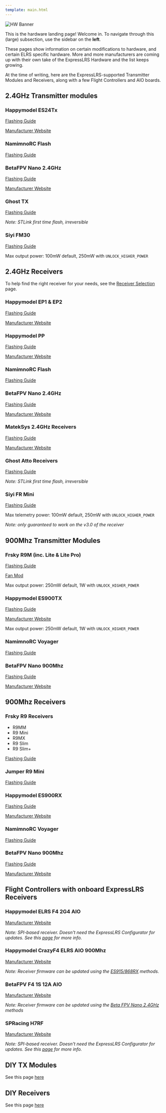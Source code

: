 ```yaml
---
template: main.html
---
```


![HW Banner](https://raw.githubusercontent.com/ExpressLRS/ExpressLRS-hardware/master/img/hardware.png)

This is the hardware landing page! Welcome in. To navigate through this (large) subsection, use the sidebar on the **left**.

These pages show information on certain modifications to hardware, and certain ELRS specific hardware. More and more manufacturers are coming up with their own take of the ExpressLRS Hardware and the list keeps growing.

At the time of writing, here are the ExpressLRS-supported Transmitter Modules and Receivers, along with a few Flight Controllers and AIO boards.

## 2.4GHz Transmitter modules

### Happymodel ES24Tx

[Flashing Guide](../quick-start/transmitters/tx-es24tx.md)

[Manufacturer Website](http://www.happymodel.cn/index.php/category/product/2-4g-system/elrs/)

### NamimnoRC Flash

[Flashing Guide](../quick-start/transmitters/tx-flash2400.md)

### BetaFPV Nano 2.4GHz

[Flashing Guide](../quick-start/transmitters/tx-betafpv2400.md)

[Manufacturer Website](https://betafpv.com/products/elrs-nano-tx-module?variant=39416993382534)

### Ghost TX

[Flashing Guide](../quick-start/transmitters/tx-ghost2400.md)

*Note: STLink first time flash, irreversible*

### Siyi FM30

[Flashing Guide](../quick-start/transmitters/tx-siyifm30.md)

Max output power: 100mW default, 250mW with `UNLOCK_HIGHER_POWER`

## 2.4GHz Receivers

To help find the right receiver for your needs, see the [Receiver Selection](receiver-selection.md) page.

### Happymodel EP1 & EP2

[Flashing Guide](../quick-start/recievers/rx-hmep2400.md)

[Manufacturer Website](http://www.happymodel.cn/index.php/category/product/2-4g-system/elrs/)

### Happymodel PP

[Flashing Guide](../quick-start/recievers/rx-hmpp2400.md)

[Manufacturer Website](http://www.happymodel.cn/index.php/category/product/2-4g-system/elrs/)

### NamimnoRC Flash

[Flashing Guide](../quick-start/recievers/rx-flash2400.md)

### BetaFPV Nano 2.4GHz

[Flashing Guide](../quick-start/recievers/rx-betafpv2400.md)

[Manufacturer Website](https://betafpv.com/products/elrs-nano-receiver?variant=39416095408262)

### MatekSys 2.4GHz Receivers

[Flashing Guide](../quick-start/recievers/rx-matek2400.md)

[Manufacturer Website](http://www.mateksys.com/?portfolio=elrs-r24)

### Ghost Atto Receivers

[Flashing Guide](../quick-start/recievers/rx-ghost2400.md)

*Note: STLink first time flash, irreversible*

### Siyi FR Mini

[Flashing Guide](../quick-start/recievers/rx-siyiFRmini.md)

Max telemetry power: 100mW default, 250mW with `UNLOCK_HIGHER_POWER`

*Note: only guaranteed to work on the v3.0 of the receiver*

## 900Mhz Transmitter Modules

### Frsky R9M (inc. Lite & Lite Pro)

[Flashing Guide](../quick-start/transmitters/tx-r9m.md)

[Fan Mod](https://www.expresslrs.org/2.0/hardware/fan-mod/)

Max output power: 250mW default, 1W with `UNLOCK_HIGHER_POWER`

### Happymodel ES900TX

[Flashing Guide](../quick-start/transmitters/tx-es900tx.md)

[Manufacturer Website](http://www.happymodel.cn/index.php/category/product/2-4g-system/elrs/)

Max output power: 250mW default, 1W with `UNLOCK_HIGHER_POWER`

### NamimnoRC Voyager

[Flashing Guide](../quick-start/transmitters/tx-voyager900.md)

### BetaFPV Nano 900Mhz

[Flashing Guide](../quick-start/transmitters/tx-betafpv900.md)

[Manufacturer Website](https://betafpv.com/products/elrs-nano-tx-module?variant=39416993415302)

## 900Mhz Receivers

### Frsky R9 Receivers

- R9MM
- R9 Mini
- R9MX
- R9 Slim
- R9 Slim+

[Flashing Guide](../quick-start/recievers/rx-bootloader.md)

### Jumper R9 Mini

[Flashing Guide](../quick-start/recievers/rx-jumper900.md)

### Happymodel ES900RX

[Flashing Guide](../quick-start/recievers/rx-hmes900.md)

[Manufacturer Website](http://www.happymodel.cn/index.php/category/product/2-4g-system/elrs/)

### NamimnoRC Voyager

[Flashing Guide](../quick-start/recievers/rx-voyager900.md)

### BetaFPV Nano 900Mhz

[Flashing Guide](../quick-start/recievers/rx-betafpv900.md)

[Manufacturer Website](https://betafpv.com/products/elrs-nano-receiver?variant=39416095441030)

## Flight Controllers with onboard ExpressLRS Receivers

### Happymodel ELRS F4 2G4 AIO

[Manufacturer Website](http://www.happymodel.cn/index.php/2021/05/19/happymodel-elrs-f4-2g4-aio-5in1-flight-controller-built-in-spi-2-4ghz-elrs-rx/)

*Note: SPI-based receiver. Doesn't need the ExpressLRS Configurator for updates. See this [page](spi-receivers.md) for more info.*

### Happymodel CrazyF4 ELRS AIO 900Mhz

[Manufacturer Website](http://www.happymodel.cn/index.php/2021/04/22/happymodel-crazyf4-elrs-aio-5in1-flight-controller-built-in-900mhz-elrs-rx/)

*Note: Receiver firmware can be updated using the [ES915/868RX](../quick-start/recievers/rx-hmes900.md#es915868rx-discontinued/) methods.*

### BetaFPV F4 1S 12A AIO

[Manufacturer Website](https://betafpv.com/products/f4-1s-12a-flight-controller?variant=39409298768006)

*Note: Receiver firmware can be updated using the [Beta FPV Nano 2.4GHz](../quick-start/recievers/rx-betafpv2400.md) methods*

### SPRacing H7RF

[Manufacturer Website](http://seriouslypro.com/spracingh7rf)

*Note: SPI-based receiver. Doesn't need the ExpressLRS Configurator for updates. See this [page](spi-receivers.md) for more info.*

## DIY TX Modules

See this page [here](special-targets/diy-tx.md)

## DIY Receivers

See this page [here](special-targets/diy-rx.md)
